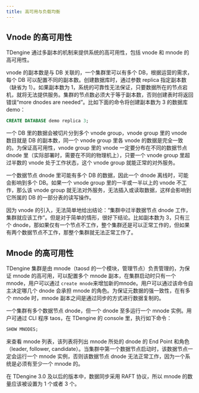```yaml
---
title: 高可用与负载均衡
---
```


## Vnode 的高可用性

TDengine 通过多副本的机制来提供系统的高可用性，包括 vnode 和 mnode 的高可用性。

vnode 的副本数是与 DB 关联的，一个集群里可以有多个 DB，根据运营的需求，每个 DB 可以配置不同的副本数。创建数据库时，通过参数 replica 指定副本数（缺省为 1）。如果副本数为 1，系统的可靠性无法保证，只要数据所在的节点宕机，就将无法提供服务。集群的节点数必须大于等于副本数，否则创建表时将返回错误“more dnodes are needed”。比如下面的命令将创建副本数为 3 的数据库 demo：

```sql
CREATE DATABASE demo replica 3;
```

一个 DB 里的数据会被切片分到多个 vnode group，vnode group 里的 vnode 数目就是 DB 的副本数，同一个 vnode group 里各 vnode 的数据是完全一致的。为保证高可用性，vnode group 里的 vnode 一定要分布在不同的数据节点 dnode 里（实际部署时，需要在不同的物理机上），只要一个 vnode group 里超过半数的 vnode 处于工作状态，这个 vnode group 就能正常的对外服务。

一个数据节点 dnode 里可能有多个 DB 的数据，因此一个 dnode 离线时，可能会影响到多个 DB。如果一个 vnode group 里的一半或一半以上的 vnode 不工作，那么该 vnode group 就无法对外服务，无法插入或读取数据，这样会影响到它所属的 DB 的一部分表的读写操作。

因为 vnode 的引入，无法简单地给出结论：“集群中过半数据节点 dnode 工作，集群就应该工作”。但是对于简单的情形，很好下结论。比如副本数为 3，只有三个 dnode，那如果仅有一个节点不工作，整个集群还是可以正常工作的，但如果有两个数据节点不工作，那整个集群就无法正常工作了。

## Mnode 的高可用性

TDengine 集群是由 mnode（taosd 的一个模块，管理节点）负责管理的，为保证 mnode 的高可用，可以配置多个 mnode 副本，在集群启动时只有一个 mnode，用户可以通过 `create mnode`来增加新的mnode。用户可以通过该命令自主决定哪几个 dnode 会承担 mnode 的角色。为保证元数据的强一致性，在有多个 mnode 时，mnode 副本之间是通过同步的方式进行数据复制的。

一个集群有多个数据节点 dnode，但一个 dnode 至多运行一个 mnode 实例。用户可通过 CLI 程序 taos，在 TDengine 的 console 里，执行如下命令：

```sql
SHOW MNODES;
```

来查看 mnode 列表，该列表将列出 mnode 所处的 dnode 的 End Point 和角色（leader, follower, candidate）。当集群中第一个数据节点启动时，该数据节点一定会运行一个 mnode 实例，否则该数据节点 dnode 无法正常工作，因为一个系统是必须有至少一个 mnode 的。

在 TDengine 3.0 及以后的版本中，数据同步采用 RAFT 协议，所以 mnode 的数量应该被设置为 1 个或者 3 个。